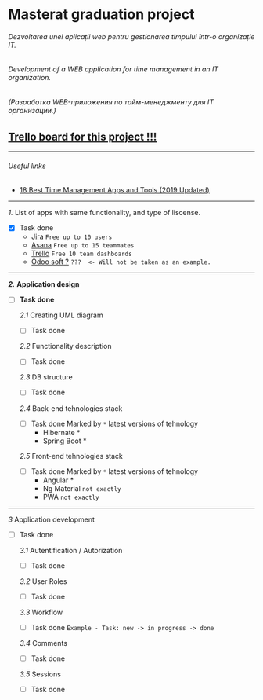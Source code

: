 # Masterat graduation project
###### Dezvoltarea unei aplicații web pentru gestionarea timpului într-o organizație IT.
###### Development of a WEB application for time management in an IT organization.
###### (Разработка WEB-приложения по тайм-менеджменту для IT организации.)

## [Trello board for this project !!!](https://trello.com/invite/b/vVS1mphf/33a7265daa2fa082534d6609a274477f/task-manger-graduation-project)
---
###### Useful links
- [18 Best Time Management Apps and Tools (2019 Updated)](https://www.lifehack.org/articles/technology/top-15-time-management-apps-and-tools.html)
---

*1.* List of apps with same functionality, and type of liscense.
* [x] Task done
    - [Jira](https://www.atlassian.com/software/jira) ``Free up to 10 users ``
    - [Asana](https://asana.com/) ``Free up to 15 teammates ``
    - [Trello](https://trello.com/) ``Free 10 team dashboards``
    - [~~Odoo soft~~ ?](https://www.odoo.com/page/timesheet-mobile-app) ```???  <- Will not be taken as an example.```

---

*__2.__* __Application design__
* [ ] __Task done__

    *2.1* Creating UML diagram
    * [ ] Task done

    *2.2* Functionality description
    * [ ] Task done

    *2.3* DB structure
    * [ ] Task done

    *2.4* Back-end tehnologies stack
    * [ ] Task done
     Marked by ```*``` latest versions of tehnology
        - Hibernate *
        - Spring Boot *

    *2.5* Front-end tehnologies stack
    * [ ] Task done
        Marked by ```*``` latest versions of tehnology
        - Angular *
        - Ng Material ```not exactly```
        - PWA ```not exactly```

---

*3* Application development
* [ ] Task done

    *3.1*  Autentification / Autorization
    * [ ] Task done

    *3.2* User Roles
    * [ ] Task done

    *3.3* Workflow
    * [ ] Task done
    ```Example - Task: new -> in progress -> done```

    *3.4* Comments
    * [ ] Task done

    *3.5* Sessions
    * [ ] Task done
